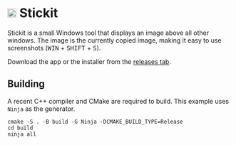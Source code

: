 # <img src="src/icon.ico" height="20"> Stickit

Stickit is a small Windows tool that displays an image above all other windows. The image is the currently copied image, making it easy to use screenshots (<kbd>WIN</kbd> + <kbd>SHIFT</kbd> + <kbd>S</kbd>).

Download the app or the installer from the [releases tab](https://github.com/Nerixyz/stickit/releases).

## Building

A recent C++ compiler and CMake are required to build. This example uses `Ninja` as the generator.

```text
cmake -S . -B build -G Ninja -DCMAKE_BUILD_TYPE=Release
cd build
ninja all
```
